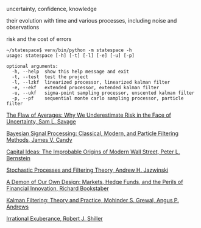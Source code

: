 uncertainty, confidence, knowledge

their evolution with time and various processes, including noise and observations

risk and the cost of errors

    ~/statespace$ venv/bin/python -m statespace -h
    usage: statespace [-h] [-t] [-l] [-e] [-u] [-p]
    
    optional arguments:
      -h, --help  show this help message and exit
      -t, --test  test the project
      -l, --lzkf  linearized processor, linearized kalman filter
      -e, --ekf   extended processor, extended kalman filter
      -u, --ukf   sigma-point sampling processor, unscented kalman filter
      -p, --pf    sequential monte carlo sampling processor, particle filter

[The Flaw of Averages: Why We Underestimate Risk in the Face of Uncertainty, Sam L. Savage](http://a.co/cDDBO9p)

[Bayesian Signal Processing: Classical, Modern, and Particle Filtering Methods, James V. Candy](http://a.co/gp4upXd)

[Capital Ideas: The Improbable Origins of Modern Wall Street, Peter L. Bernstein](http://a.co/1Y1DR9p)

[Stochastic Processes and Filtering Theory, Andrew H. Jazwinski](http://a.co/cm5zfQu) 

[A Demon of Our Own Design: Markets, Hedge Funds, and the Perils of Financial Innovation, Richard Bookstaber](http://a.co/4FvnyfB)

[Kalman Filtering: Theory and Practice, Mohinder S. Grewal, Angus P. Andrews](http://a.co/6hAa35c)

[Irrational Exuberance, Robert J. Shiller](http://a.co/28kIJtS)
